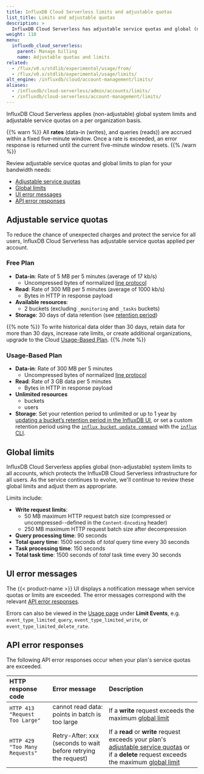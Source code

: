 ```yaml
---
title: InfluxDB Cloud Serverless limits and adjustable quotas
list_title: Limits and adjustable quotas
description: >
  InfluxDB Cloud Serverless has adjustable service quotas and global (non-adjustable) system limits.
weight: 110
menu:
  influxdb_cloud_serverless:
    parent: Manage billing
    name: Adjustable quotas and limits
related:
  - /flux/v0.x/stdlib/experimental/usage/from/
  - /flux/v0.x/stdlib/experimental/usage/limits/
alt_engine: /influxdb/cloud/account-management/limits/
aliases:
  - /influxdb/cloud-serverless/admin/accounts/limits/
  - /influxdb/cloud-serverless/account-management/limits/
---
```


InfluxDB Cloud Serverless applies (non-adjustable) global system limits and
adjustable service quotas on a per organization basis.

{{% warn %}}
All __rates__ (data-in (writes), and queries (reads)) are accrued within a fixed five-minute window.
Once a rate is exceeded, an error response is returned until the current five-minute window resets.
{{% /warn %}}

Review adjustable service quotas and global limits to plan for your bandwidth needs:

- [Adjustable service quotas](#adjustable-service-quotas)
- [Global limits](#global-limits)
- [UI error messages](#ui-error-messages)
- [API error responses](#api-error-responses)

## Adjustable service quotas

To reduce the chance of unexpected charges and protect the service for all users,
InfluxDB Cloud Serverless has adjustable service quotas applied per account.

### Free Plan

- **Data-in**: Rate of 5 MB per 5 minutes (average of 17 kb/s)
  - Uncompressed bytes of normalized [line protocol](/influxdb/cloud-serverless/reference/syntax/line-protocol/)
- **Read**: Rate of 300 MB per 5 minutes (average of 1000 kb/s)
  - Bytes in HTTP in response payload
- **Available resources**:
  - 2 buckets (excluding `_monitoring` and `_tasks` buckets)
- **Storage**: 30 days of data retention (see [retention period](/influxdb/cloud-serverless/reference/glossary/#retention-period))

{{% note %}}
To write historical data older than 30 days, retain data for more than 30 days, increase rate limits, or create additional organizations, upgrade to the Cloud [Usage-Based Plan](/influxdb/cloud-serverless/admin/accounts/pricing-plans/#usage-based-plan).
{{% /note %}}

### Usage-Based Plan

- **Data-in**: Rate of 300 MB per 5 minutes
  - Uncompressed bytes of normalized [line protocol](/influxdb/cloud-serverless/reference/syntax/line-protocol/)
- **Read**: Rate of 3 GB data per 5 minutes
  - Bytes in HTTP in response payload
- **Unlimited resources**
  - buckets
  - users
- **Storage**: Set your retention period to unlimited or up to 1 year by
  [updating a bucket’s retention period in the InfluxDB UI](/influxdb/cloud-serverless/admin/buckets/update-bucket/#update-a-buckets-retention-period-in-the-influxdb-ui),
  or set a custom retention period using the [`influx bucket update command`](/influxdb/cloud-serverless/reference/cli/influx/bucket/update/)
  with the [`influx` CLI](influxdb/cloud-serverless/reference/cli/influx/).

## Global limits

InfluxDB Cloud Serverless applies global (non-adjustable) system limits to all accounts,
which protects the InfluxDB Cloud Serverless infrastructure for all users.
As the service continues to evolve, we'll continue to review these global limits
and adjust them as appropriate.

Limits include:

- **Write request limits**:
  - 50 MB maximum HTTP request batch size (compressed or uncompressed--defined in the `Content-Encoding` header)
  - 250 MB maximum HTTP request batch size after decompression
- **Query processing time**: 90 seconds
- **Total query time**: 1500 seconds of _total_ query time every 30 seconds
- **Task processing time**: 150 seconds
- **Total task time**: 1500 seconds of _total_ task time every 30 seconds
<!-- - **Delete request limit**: Rate of 300 every 5 minutes -->
<!--   
    {{% note %}}
**Tip:**
Combine delete predicate expressions (if possible) into a single request. InfluxDB limits delete requests by number of requests (not points per request).
    {{% /note %}} -->

## UI error messages

The {{< product-name >}} UI displays a notification message when service quotas or limits are exceeded. The error messages correspond with the relevant [API error responses](#api-error-responses).

Errors can also be viewed in the [Usage page](/influxdb/cloud-serverless/admin/billing/data-usage/)
under **Limit Events**, e.g. `event_type_limited_query`, `event_type_limited_write`,
or `event_type_limited_delete_rate`.

## API error responses

The following API error responses occur when your plan's service quotas are exceeded.

| HTTP response code              | Error message                               | Description  |
| :-----------------------------  | :-----------------------------------------  | :----------- |
| `HTTP 413 "Request Too Large"`  | cannot read data: points in batch is too large | If a **write** request exceeds the maximum [global limit](#global-limits) |  
| `HTTP 429 "Too Many Requests"`  | Retry-After: xxx (seconds to wait before retrying the request) | If a **read** or **write** request exceeds your plan's [adjustable service quotas](#adjustable-service-quotas) or if a **delete** request exceeds the maximum [global limit](#global-limits) |
